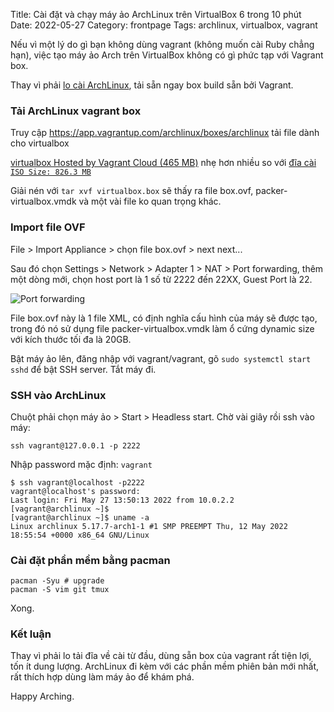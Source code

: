 Title: Cài đặt và chạy máy ảo ArchLinux trên VirtualBox 6 trong 10 phút
Date: 2022-05-27
Category: frontpage
Tags: archlinux, virtualbox, vagrant

Nếu vì một lý do gì bạn không dùng vagrant (không muốn cài Ruby chẳng hạn),
việc tạo máy ảo Arch trên VirtualBox không có gì phức tạp với Vagrant box.

Thay vì phải [lo cài ArchLinux](https://wiki.archlinux.org/title/Installation_guide), tải sẵn ngay box build sẵn bởi Vagrant.

### Tải ArchLinux vagrant box

Truy cập https://app.vagrantup.com/archlinux/boxes/archlinux
tải file dành cho virtualbox

[virtualbox Hosted by Vagrant Cloud (465 MB)](https://app.vagrantup.com/archlinux/boxes/archlinux/versions/20220515.56564/providers/virtualbox.box)
nhẹ hơn nhiều so với [đĩa cài `ISO Size: 826.3 MB`](https://archlinux.org/download/)

Giải nén với `tar xvf virtualbox.box` sẽ thấy ra file
box.ovf, packer-virtualbox.vmdk và một vài file ko quan trọng khác.

### Import file OVF
File > Import Appliance > chọn file box.ovf > next next...

Sau đó chọn Settings > Network > Adapter 1 > NAT > Port forwarding,
thêm một dòng mới, chọn host port là 1 số từ 2222 đến 22XX,
Guest Port là 22.

![Port forwarding]({static}/images/portforwarding.png)

File box.ovf này là 1 file XML, có định nghĩa cấu hình của máy sẽ được tạo,
trong đó nó sử dụng file packer-virtualbox.vmdk làm ổ cứng dynamic size với
kích thước tối đa là 20GB.

Bật máy ảo lên, đăng nhập với vagrant/vagrant, gõ `sudo systemctl start sshd`
để bật SSH server. Tắt máy đi.

### SSH vào ArchLinux

Chuột phải chọn máy ảo > Start > Headless start.
Chờ vài giây rồi ssh vào máy:

```
ssh vagrant@127.0.0.1 -p 2222
```

Nhập password mặc định: `vagrant`


```
$ ssh vagrant@localhost -p2222
vagrant@localhost's password:
Last login: Fri May 27 13:50:13 2022 from 10.0.2.2
[vagrant@archlinux ~]$
[vagrant@archlinux ~]$ uname -a
Linux archlinux 5.17.7-arch1-1 #1 SMP PREEMPT Thu, 12 May 2022 18:55:54 +0000 x86_64 GNU/Linux
```

### Cài đặt phần mềm bằng pacman

```
pacman -Syu # upgrade
pacman -S vim git tmux
```

Xong.

### Kết luận
Thay vì phải lo tải đĩa về cài từ đầu, dùng sẵn box của vagrant rất tiện lợi,
tốn ít dung lượng. ArchLinux đi kèm với các phần mềm phiên bản mới nhất,
rất thích hợp dùng làm máy ảo để khám phá.

Happy Arching.
